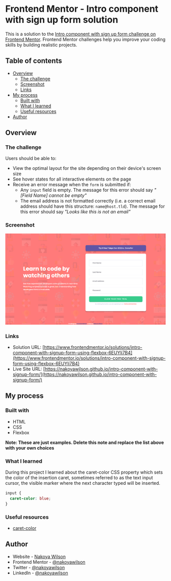 # Frontend Mentor - Intro component with sign up form solution

This is a solution to the [Intro component with sign up form challenge on Frontend Mentor](https://www.frontendmentor.io/challenges/intro-component-with-signup-form-5cf91bd49edda32581d28fd1). Frontend Mentor challenges help you improve your coding skills by building realistic projects.

## Table of contents

- [Overview](#overview)
  - [The challenge](#the-challenge)
  - [Screenshot](#screenshot)
  - [Links](#links)
- [My process](#my-process)
  - [Built with](#built-with)
  - [What I learned](#what-i-learned)
  - [Useful resources](#useful-resources)
- [Author](#author)

## Overview

### The challenge

Users should be able to:

- View the optimal layout for the site depending on their device's screen size
- See hover states for all interactive elements on the page
- Receive an error message when the `form` is submitted if:
  - Any `input` field is empty. The message for this error should say _"[Field Name] cannot be empty"_
  - The email address is not formatted correctly (i.e. a correct email address should have this structure: `name@host.tld`). The message for this error should say _"Looks like this is not an email"_

### Screenshot

![](./images/screenshot.png)

### Links

- Solution URL: [https://www.frontendmentor.io/solutions/intro-component-with-signup-form-using-flexbox-6EUYli7B4](https://www.frontendmentor.io/solutions/intro-component-with-signup-form-using-flexbox-6EUYli7B4)
- Live Site URL: [https://nakoyawilson.github.io/intro-component-with-signup-form/](https://nakoyawilson.github.io/intro-component-with-signup-form/)

## My process

### Built with

- HTML
- CSS
- Flexbox

**Note: These are just examples. Delete this note and replace the list above with your own choices**

### What I learned

During this project I learned about the caret-color CSS property which sets the color of the insertion caret, sometimes referred to as the text input cursor, the visible marker where the next character typed will be inserted.

```css
input {
  caret-color: blue;
}
```

### Useful resources

- [caret-color](https://developer.mozilla.org/en-US/docs/Web/CSS/caret-color)

## Author

- Website - [Nakoya Wilson](https://nakoyawilson.netlify.app/)
- Frontend Mentor - [@nakoyawilson](https://www.frontendmentor.io/profile/nakoyawilson)
- Twitter - [@nakoyawilson](https://twitter.com/nakoyawilson)
- LinkedIn - [@nakoyawilson](https://www.linkedin.com/in/nakoyawilson/)
